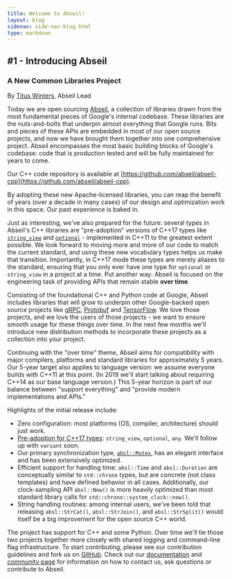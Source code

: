 ```yaml
---
title: Welcome to Abseil!
layout: blog
sidenav: side-nav-blog.html
type: markdown
---
```


## #1 - Introducing Abseil
### A New Common Libraries Project


By [Titus Winters](mailto:titus@google.com), Abseil Lead

Today we are open sourcing [Abseil](https://abseil.io), a collection of 
libraries drawn from the most fundamental pieces of Google's internal codebase. 
These libraries are the nuts-and-bolts that underpin almost everything that 
Google runs. Bits and pieces of these APIs are embedded in most of our open 
source projects, and now we have brought them together into one comprehensive 
project. Abseil encompasses the most basic building blocks of Google's 
codebase: code that is production tested and will be fully maintained for years 
to come.

Our C++ code repository is available at
[https://github.com/abseil/abseil-cpp](https://github.com/abseil/abseil-cpp).

By adopting these new Apache-licensed libraries, you can reap the benefit of years (over a decade in many cases) of our design and optimization work in this space. Our past experience is baked in.

Just as interesting, we've also prepared for the future: several types in
 Abseil's C++ libraries are "pre-adoption" versions of C++17 types like 
 [`string_view`](http://en.cppreference.com/w/cpp/string/basic_string_view) and 
 [`optional`](http://en.cppreference.com/w/cpp/utility/optional) - implemented 
 in C++11 to the greatest extent possible. We look forward to moving more and 
 more of our code to match the current standard, and using these new vocabulary 
 types helps us make that transition. Importantly, in C++17 mode these types 
 are merely aliases to the standard, ensuring that you only ever have one type 
 for `optional` or `string_view` in a project at a time. Put another way: 
 Abseil is focused on the engineering task of providing APIs that remain stable 
 **over time**.

Consisting of the foundational C++ and Python code at Google, Abseil includes 
libraries that will grow to underpin other Google-backed open source projects 
like [gRPC](https://grpc.io/), [Protobuf](https://github.com/google/protobuf) 
and [TensorFlow](https://www.tensorflow.org/). We love those projects, and we 
love the users of those projects - we want to ensure smooth usage for these 
things over time. In the next few months we'll introduce new distribution 
methods to incorporate these projects as a collection into your project.

Continuing with the "over time" theme, Abseil aims for compatibility with major 
compilers, platforms and standard libraries for approximately 5 years. Our 
5-year target also applies to language version: we assume everyone builds with 
C++11 at this point. (In 2019 we'll start talking about requiring C++14 as our 
base language version.) This 5-year horizon is part of our balance between 
"support everything" and "provide modern implementations and APIs." 

Highlights of the initial release include:

* Zero configuration: most platforms (OS, compiler, architecture) should just 
  work.
* [Pre-adoption for C++17 types](/about/design/dropin-types): `string_view`, 
  `optional`, `any`. We'll follow up with `variant` soon.
* Our primary synchronization type, [`absl::Mutex`](/about/design/mutex), has 
  an elegant interface and has been extensively optimized.
* Efficient support for handling time: `absl::Time` and `absl::Duration` are 
  conceptually similar to `std::chrono` types, but are concrete (not class 
  templates) and have defined behavior in all cases. Additionally, our 
  clock-sampling API `absl::Now()` is more heavily optimized than most standard 
  library calls for `std::chrono::system_clock::now()`.
* String handling routines: among internal users, we've been told that 
  releasing `absl::StrCat()`, `absl::StrJoin()`, and `absl::StrSplit()` would 
  itself be a big improvement for the open source C++ world.

The project has support for C++ and some Python. Over time we'll tie those two 
projects together more closely with shared logging and command-line flag 
infrastructure. To start contributing, please see our contribution guidelines 
and fork us on [GitHub](https://github.com/abseil/). Check out our 
[documentation](/docs) and [community page](/community) for information on how 
to contact us, ask questions or contribute to Abseil. 
